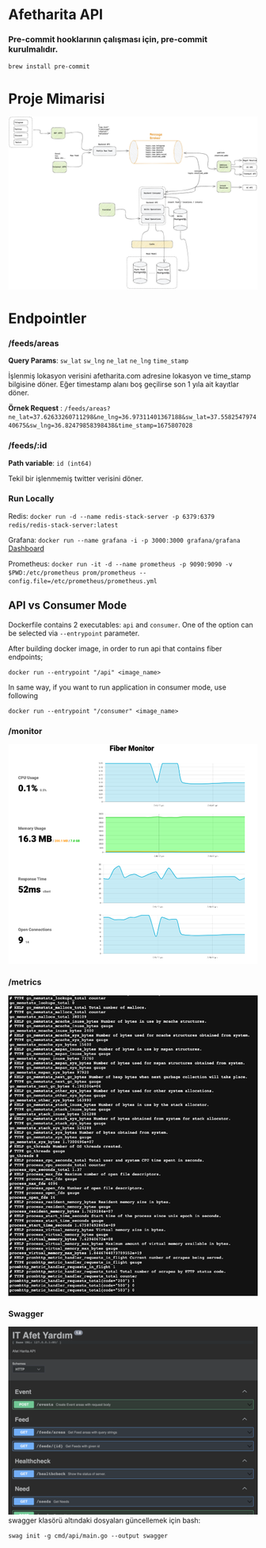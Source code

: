 # Afetharita API

### Pre-commit hooklarının çalışması için, pre-commit kurulmalıdır.

```sh
brew install pre-commit
```

# Proje Mimarisi

![architecture](/docs/architecture.jpeg)

# Endpointler

### /feeds/areas

**Query Params**: `sw_lat` `sw_lng` `ne_lat` `ne_lng` `time_stamp`

İşlenmiş lokasyon verisini afetharita.com adresine lokasyon ve time_stamp bilgisine döner. Eğer timestamp alanı boş
geçilirse son 1 yıla ait kayıtlar döner.

**Örnek
Request** : `/feeds/areas?ne_lat=37.62633260711298&ne_lng=36.97311401367188&sw_lat=37.558254797440675&sw_lng=36.82479858398438&time_stamp=1675807028`

### /feeds/:id

**Path variable**: `id (int64)`

Tekil bir işlenmemiş twitter verisini döner.

### Run Locally

Redis: `docker run -d --name redis-stack-server -p 6379:6379 redis/redis-stack-server:latest`

Grafana: `docker run --name grafana -i -p 3000:3000 grafana/grafana`
[Dashboard](https://grafana.com/grafana/dashboards/6671-go-processes/)

Prometheus: `docker run -it -d --name prometheus -p 9090:9090 -v $PWD:/etc/prometheus prom/prometheus --config.file=/etc/prometheus/prometheus.yml`

## API vs Consumer Mode

Dockerfile contains 2 executables: `api` and `consumer`. One of the option can be selected via `--entrypoint` parameter.

After building docker image, in order to run api that contains fiber endpoints;

```shell
docker run --entrypoint "/api" <image_name>
```

In same way, if you want to run application in consumer mode, use following

```shell
docker run --entrypoint "/consumer" <image_name>
```

### /monitor

![monitor](/docs/fiber-monitor.png)

### /metrics

![metrics](/docs/metrics.png)

### Swagger

![swagger](/docs/swagger.png)
swagger klasörü altındaki dosyaları güncellemek için bash:

```
swag init -g cmd/api/main.go --output swagger
```

